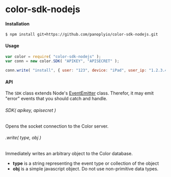 # color-sdk-nodejs

#### Installation

```
$ npm install git+https://github.com/panoplyio/color-sdk-nodejs.git
```

#### Usage

```javascript
var color = require( "color-sdk-nodejs" );
var conn = new color.SDK( "APIKEY", "APISECRET" );

conn.write( "install", { user: "123", device: "iPad", user_ip: "1.2.3.4" } )

```

#### API

The `SDK` class extends Node's [EventEmitter](https://nodejs.org/api/events.html#events_class_events_eventemitter) class. Therefor, it may emit "error" events that you should catch and handle.

###### SDK( apikey, apisecret )

Opens the socket connection to the Color server.

###### .write( type, obj )

Immediately writes an arbitrary object to the Color database.

* **type** is a string representing the event type or collection of the object
* **obj** is a simple javascript object. Do not use non-primitive data types.
